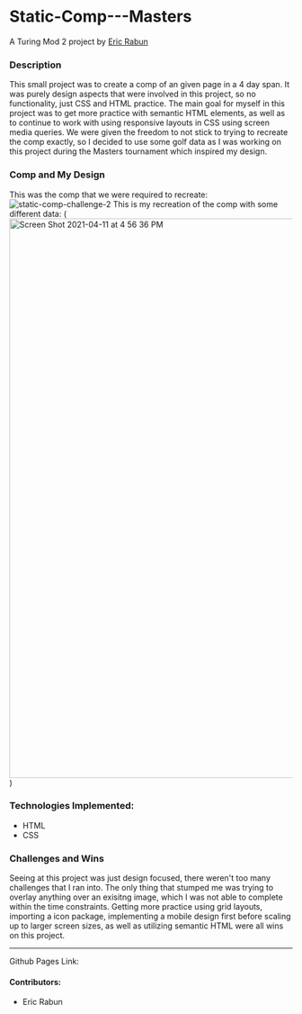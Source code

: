 # Static-Comp---Masters

A Turing Mod 2 project by [Eric Rabun](https://github.com/errabun)


### Description
This small project was to create a comp of an given page in a 4 day span.  It was purely design aspects that were involved in this project, so no functionality, just CSS and HTML practice.  The main goal for myself in this project was to get more practice with semantic HTML elements, as well as to continue to work with using responsive layouts in CSS using screen media queries.  We were given the freedom to not stick to trying to recreate the comp exactly, so I decided to use some golf data as I was working on this project during the Masters tournament which inspired my design. 
### Comp and My Design
This was the comp that we were required to recreate:
![static-comp-challenge-2](https://user-images.githubusercontent.com/73191225/114324648-833f8380-9ae8-11eb-973e-6355fe9c0f06.jpg)
This is my recreation of the comp with some different data:
(<img width="994" alt="Screen Shot 2021-04-11 at 4 56 36 PM" src="https://user-images.githubusercontent.com/73191225/114324628-673be200-9ae8-11eb-9818-1c6b8de64929.png">
)
### Technologies Implemented:
- HTML
- CSS
### Challenges and Wins
Seeing at this project was just design focused, there weren't too many challenges that I ran into. The only thing that stumped me was trying to overlay anything over an exisitng image, which I was not able to complete within the time constraints.  Getting more practice using grid layouts, importing a icon package, implementing a mobile design first before scaling up to larger screen sizes, as well as utilizing semantic HTML were all wins on this project.  
******************************************************************
Github Pages Link:
#### Contributors:
- Eric Rabun
